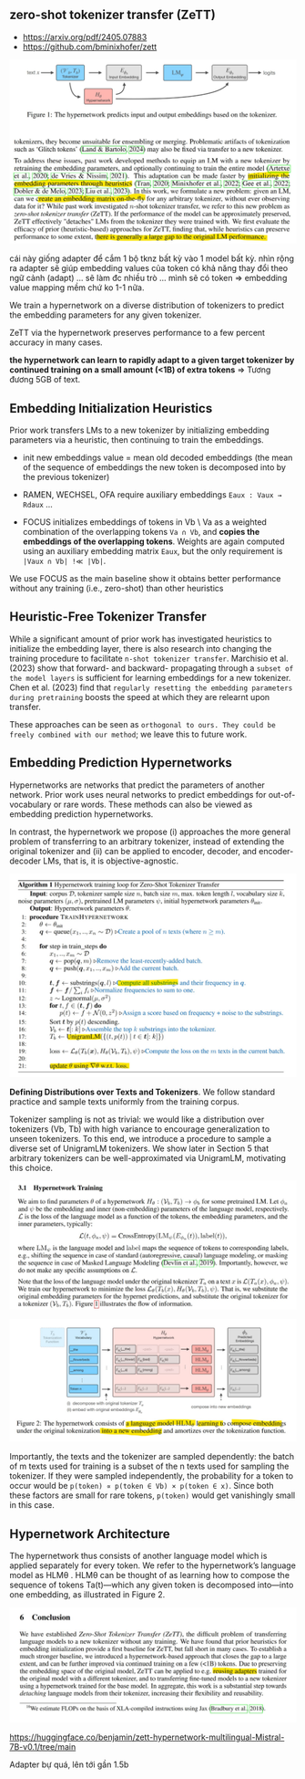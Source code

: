 ## zero-shot tokenizer transfer (ZeTT)

- https://arxiv.org/pdf/2405.07883
- https://github.com/bminixhofer/zett

![](img/zett-00.jpg)

cái này giống adapter để cắm 1 bộ tknz bất kỳ vào 1 model bất kỳ. nhìn rộng ra adapter sẽ giúp embedding values của token có khả năng thay đổi theo ngữ cảnh (adapt) ... sẽ làm đc nhiều trò ... mình sẽ có token => embedding value mapping mềm chứ ko 1-1 nữa.

We train a hypernetwork on a diverse distribution of tokenizers to predict the embedding parameters for any given tokenizer.

ZeTT via the hypernetwork preserves performance to a few percent accuracy in many cases.

**the hypernetwork can learn to rapidly adapt to a given target tokenizer by continued training on a small amount (<1B) of extra tokens** => Tương đương 5GB of text.

## Embedding Initialization Heuristics
Prior work transfers LMs to a new tokenizer by initializing
embedding parameters via a heuristic, then continuing to train the embeddings.

- init new embeddings value = mean old decoded embeddings 
  (the mean of the sequence of embeddings the new token is decomposed into by the previous tokenizer)

- RAMEN, WECHSEL, OFA require auxiliary embeddings `Eaux : Vaux → Rdaux` ...

- FOCUS initializes embeddings of tokens in Vb \ Va as a weighted combination of the overlapping
tokens `Va ∩ Vb`, and **copies the embeddings of the overlapping tokens**. Weights are again computed
using an auxiliary embedding matrix `Eaux`, but the only requirement is `|Vaux ∩ Vb| !≪ |Vb|`.	

We use FOCUS as the main baseline show it obtains better performance
without any training (i.e., zero-shot) than other heuristics

## Heuristic-Free Tokenizer Transfer
While a significant amount of prior work has investigated
heuristics to initialize the embedding layer, there is also research into changing the training procedure
to facilitate `n-shot tokenizer transfer`. Marchisio et al. (2023) show that forward- and backward-
propagating through a `subset of the model layers` is sufficient for learning embeddings for a new
tokenizer. Chen et al. (2023) find that `regularly resetting the embedding parameters during pretraining`
boosts the speed at which they are relearnt upon transfer.

These approaches can be seen as `orthogonal to ours. They could be freely combined with our method`; we leave this to future work.

## Embedding Prediction Hypernetworks
Hypernetworks are networks that predict the parameters of another network.
Prior work uses neural networks to predict embeddings for out-of-vocabulary or rare words.
These methods can also be viewed as embedding prediction hypernetworks. 

In contrast, the hypernetwork we propose (i) approaches the more general
problem of transferring to an arbitrary tokenizer, instead of extending the original tokenizer and (ii)
can be applied to encoder, decoder, and encoder-decoder LMs, that is, it is objective-agnostic.

![](img/zett-01.jpg)

**Defining Distributions over Texts and Tokenizers**. We follow standard practice and sample texts
uniformly from the training corpus.

Tokenizer sampling is not as trivial: we would like a distribution over tokenizers (Vb, Tb) 
with high variance to encourage generalization to unseen tokenizers. To this
end, we introduce a procedure to sample a diverse set of UnigramLM tokenizers. We show later in
Section 5 that arbitrary tokenizers can be well-approximated via UnigramLM, motivating this choice.

![](img/zett-04.jpg)

![](img/zett-02.jpg)

Importantly, the texts and the tokenizer are sampled dependently: the batch of m texts used for
training is a subset of the n texts used for sampling the tokenizer. If they were sampled independently,
the probability for a token to occur would be `p(token) ∝ p(token ∈ Vb) × p(token ∈ x)`. Since both
these factors are small for rare tokens, `p(token)` would get vanishingly small in this case.

## Hypernetwork Architecture
The hypernetwork thus consists of another language model which is applied separately for every token. 
We refer to the hypernetwork’s language model as HLMθ . HLMθ can be thought of as learning how to compose
the sequence of tokens Ta(t)—which any given token is decomposed into—into one embedding,
as illustrated in Figure 2.

![](img/zett-03.jpg)


https://huggingface.co/benjamin/zett-hypernetwork-multilingual-Mistral-7B-v0.1/tree/main

Adapter bự quá, lên tới gần 1.5b